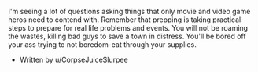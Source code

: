 I'm seeing a lot of questions asking things that only movie and video game heros need to contend with. Remember that prepping is taking practical steps to prepare for real life problems and events. You will not be roaming the wastes, killing bad guys to save a town in distress. You'll be bored off your ass trying to not boredom-eat through your supplies.
 
- Written by u/CorpseJuiceSlurpee
